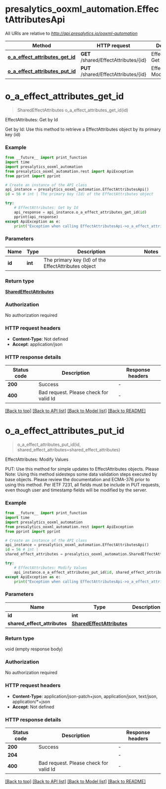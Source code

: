 # presalytics_ooxml_automation.EffectAttributesApi

All URIs are relative to *http://api.presalytics.io/ooxml-automation*

Method | HTTP request | Description
------------- | ------------- | -------------
[**o_a_effect_attributes_get_id**](EffectAttributesApi.md#o_a_effect_attributes_get_id) | **GET** /shared/EffectAttributes/{id} | EffectAttributes: Get by Id
[**o_a_effect_attributes_put_id**](EffectAttributesApi.md#o_a_effect_attributes_put_id) | **PUT** /shared/EffectAttributes/{id} | EffectAttributes: Modify Values


# **o_a_effect_attributes_get_id**
> SharedEffectAttributes o_a_effect_attributes_get_id(id)

EffectAttributes: Get by Id

Get by Id: Use this method to retrieve a EffectAttributes object by its primary key (id)

### Example

```python
from __future__ import print_function
import time
import presalytics_ooxml_automation
from presalytics_ooxml_automation.rest import ApiException
from pprint import pprint

# Create an instance of the API class
api_instance = presalytics_ooxml_automation.EffectAttributesApi()
id = 56 # int | The primary key (Id) of the EffectAttributes object

try:
    # EffectAttributes: Get by Id
    api_response = api_instance.o_a_effect_attributes_get_id(id)
    pprint(api_response)
except ApiException as e:
    print("Exception when calling EffectAttributesApi->o_a_effect_attributes_get_id: %s\n" % e)
```

### Parameters

Name | Type | Description  | Notes
------------- | ------------- | ------------- | -------------
 **id** | **int**| The primary key (Id) of the EffectAttributes object | 

### Return type

[**SharedEffectAttributes**](SharedEffectAttributes.md)

### Authorization

No authorization required

### HTTP request headers

 - **Content-Type**: Not defined
 - **Accept**: application/json

### HTTP response details
| Status code | Description | Response headers |
|-------------|-------------|------------------|
**200** | Success |  -  |
**400** | Bad request.  Please check for valid Id |  -  |

[[Back to top]](#) [[Back to API list]](../README.md#documentation-for-api-endpoints) [[Back to Model list]](../README.md#documentation-for-models) [[Back to README]](../README.md)

# **o_a_effect_attributes_put_id**
> o_a_effect_attributes_put_id(id, shared_effect_attributes=shared_effect_attributes)

EffectAttributes: Modify Values

PUT: Use this method for simple updates to EffectAttributes objects.   Please Note: Using this method sidesteps some data validation steps executed by base objects.  Please review the documentation and ECMA-376 prior to using this method. Per IETF 7231, all fields must be include in PUT requests, even though user and timestamp fields will be modified by the server.

### Example

```python
from __future__ import print_function
import time
import presalytics_ooxml_automation
from presalytics_ooxml_automation.rest import ApiException
from pprint import pprint

# Create an instance of the API class
api_instance = presalytics_ooxml_automation.EffectAttributesApi()
id = 56 # int | 
shared_effect_attributes = presalytics_ooxml_automation.SharedEffectAttributes() # SharedEffectAttributes |  (optional)

try:
    # EffectAttributes: Modify Values
    api_instance.o_a_effect_attributes_put_id(id, shared_effect_attributes=shared_effect_attributes)
except ApiException as e:
    print("Exception when calling EffectAttributesApi->o_a_effect_attributes_put_id: %s\n" % e)
```

### Parameters

Name | Type | Description  | Notes
------------- | ------------- | ------------- | -------------
 **id** | **int**|  | 
 **shared_effect_attributes** | [**SharedEffectAttributes**](SharedEffectAttributes.md)|  | [optional] 

### Return type

void (empty response body)

### Authorization

No authorization required

### HTTP request headers

 - **Content-Type**: application/json-patch+json, application/json, text/json, application/*+json
 - **Accept**: Not defined

### HTTP response details
| Status code | Description | Response headers |
|-------------|-------------|------------------|
**200** | Success |  -  |
**204** |  |  -  |
**400** | Bad request.  Please check for valid Id |  -  |

[[Back to top]](#) [[Back to API list]](../README.md#documentation-for-api-endpoints) [[Back to Model list]](../README.md#documentation-for-models) [[Back to README]](../README.md)

